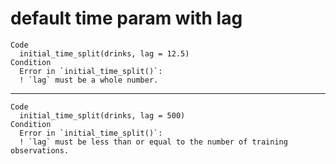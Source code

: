 # default time param with lag

    Code
      initial_time_split(drinks, lag = 12.5)
    Condition
      Error in `initial_time_split()`:
      ! `lag` must be a whole number.

---

    Code
      initial_time_split(drinks, lag = 500)
    Condition
      Error in `initial_time_split()`:
      ! `lag` must be less than or equal to the number of training observations.

